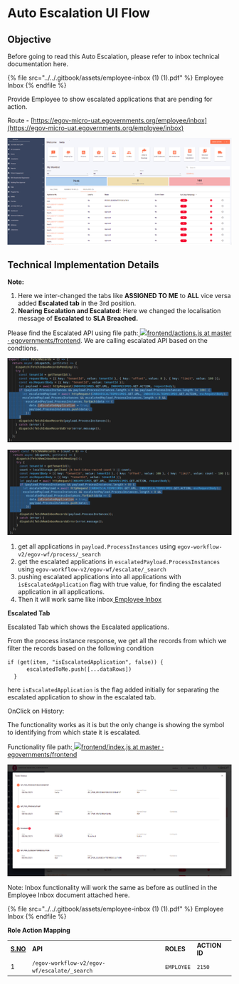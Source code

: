 # Auto Escalation UI Flow

## **Objective**

Before going to read this Auto Escalation, please refer to inbox technical documentation here.

{% file src="../../.gitbook/assets/employee-inbox (1) (1).pdf" %}
Employee Inbox
{% endfile %}

Provide Employee to show escalated applications that are pending for action.

Route - [https://egov-micro-uat.egovernments.org/employee/inbox](https://egov-micro-uat.egovernments.org/employee/inbox)

![](<../../.gitbook/assets/image (133).png>)

## **Technical Implementation Details**

**Note:**

1. Here we inter-changed the tabs like **ASSIGNED TO ME** to **ALL** vice versa added **Escalated tab** in the 3rd position.
2. **Nearing Escalation and Escalated**: Here we changed the localisation message of **Escalated** to **SLA Breached.**

Please find the Escalated API using file path:[ ![](https://github.com/fluidicon.png)frontend/actions.js at master · egovernments/frontend](https://github.com/egovernments/frontend/blob/master/web/rainmaker/dev-packages/egov-ui-kit-dev/src/redux/app/actions.js). We are calling escalated API based on the condtions.

![](<../../.gitbook/assets/image (129).png>)

![](<../../.gitbook/assets/image (219).png>)

1. get all applications in `payload.ProcessInstances` using `egov-workflow-v2/egov-wf/process/_search`
2. get the escalated applications in `escalatedPayload.ProcessInstances` using `egov-workflow-v2/egov-wf/escalate/_search`
3. pushing escalated applications into all applications with `isEscalatedApplication` flag with true value, for finding the escalated application in all applications.
4. Then it will work same like inbox[ Employee Inbox](https://digit-discuss.atlassian.net/wiki/spaces/EGR/pages/1004437517)

**Escalated Tab**

Escalated Tab which shows the Escalated applications.

From the process instance response, we get all the records from which we filter the records based on the following condition

```
if (get(item, "isEscalatedApplication", false)) {
      escalatedToMe.push([...dataRows])
  }
```

here `isEscalatedApplication` is the flag added initially for separating the escalated application to show in the escalated tab.

OnClick on History:

The functionality works as it is but the only change is showing the symbol to identifying from which state it is escalated.

Functionality file path:[ ![](https://github.com/fluidicon.png)frontend/index.js at master · egovernments/frontend](https://github.com/egovernments/frontend/blob/master/web/rainmaker/packages/employee/src/modules/employee/Inbox/components/Table/index.js)

![](<../../.gitbook/assets/image (227).png>)

Note: Inbox functionality will work the same as before as outlined in the Employee Inbox document attached here.

{% file src="../../.gitbook/assets/employee-inbox (1) (1).pdf" %}
Employee Inbox
{% endfile %}

**Role Action Mapping**

|                          |                                              |            |               |
| ------------------------ | -------------------------------------------- | ---------- | ------------- |
| [**S.NO**](http://s.no/) | **API**                                      | **ROLES**  | **ACTION ID** |
| 1                        | `/egov-workflow-v2/egov-wf/escalate/_search` | `EMPLOYEE` | `2150`        |
